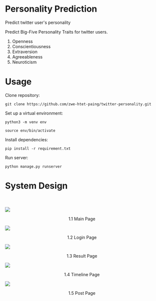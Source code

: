 # Personality Prediction
Predict twitter user's personality

Predict Big-Five Personality Traits for twitter users.
1. Openness
2. Conscientiousness
3. Extraversion
4. Agreeableness
5. Neuroticism

# Usage

Clone repository:

```git clone https://github.com/zwe-htet-paing/twitter-personality.git ```

Set up a virtual environment:

``` python3 -m venv env ```

``` source env/bin/activate ```
 
Install dependencies:

``` pip install -r requirement.txt ```

Run server:

``` python manage.py runserver ```

# System Design
<br></br>
![](/resources/image/main_page.png)
<p align='center'> 1.1 Main Page </p>

![](/resources/image/loginto_twitter_page.png)
<p align='center'> 1.2 Login Page </p>

![](/resources/image/result_page.png)
<p align='center'> 1.3 Result Page </p>

![](/resources/image/timeline_page.png)
<p align='center'> 1.4 Timeline Page </p>

![](/resources/image/post_page.png)
<p align='center'> 1.5 Post Page </p>
